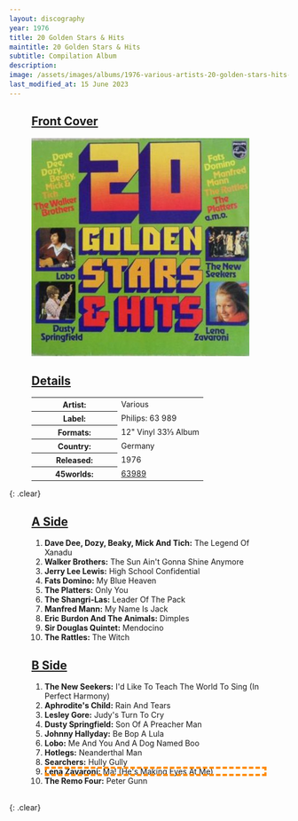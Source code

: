 ```yaml
---
layout: discography
year: 1976
title: 20 Golden Stars & Hits
maintitle: 20 Golden Stars & Hits
subtitle: Compilation Album
description: 
image: /assets/images/albums/1976-various-artists-20-golden-stars-hits-ab-fc.jpg
last_modified_at: 15 June 2023
---
```


<figure class="fig1">
<figcaption>
<h2 id="front"><a href="#front">Front Cover</a></h2>
</figcaption>
<a href="/assets/images/albums/1976-various-artists-20-golden-stars-hits-ab-fc.jpg"><img src="/assets/images/albums/1976-various-artists-20-golden-stars-hits-ab-fc.jpg" class="full-width zoom-in" alt="Front Cover for the album 20 Golden Stars & Hits (1976)" /></a>
</figure>

<figure class="fig2">
<figcaption>
<h2 id="details"><a href="#details">Details</a></h2>
</figcaption>
<table>
<tr><th style="width:50%">Artist:</th><td>Various</td></tr>
<tr><th>Label:</th><td>Philips: 63 989</td></tr>
<tr><th>Formats:</th><td>12" Vinyl 33⅓ Album</td></tr>
<tr><th>Country:</th><td>Germany</td></tr>
<tr><th>Released:</th><td>1976</td></tr>
<tr class="split"><th>45worlds:</th><td><a class="external-link" href="https://www.45worlds.com/vinyl/album/63989">63989</a></td></tr>
</table>
</figure>

{: .clear}

<figure class="fig1">
<figcaption>
<h2 id="a-side"><a href="#a-side">A Side</a></h2>
</figcaption>
<ol>
<li><b>Dave Dee, Dozy, Beaky, Mick And Tich:</b> The Legend Of Xanadu</li>
<li><b>Walker Brothers:</b> The Sun Ain't Gonna Shine Anymore</li>
<li><b>Jerry Lee Lewis:</b> High School Confidential</li>
<li><b>Fats Domino:</b> My Blue Heaven</li>
<li><b>The Platters:</b> Only You</li>
<li><b>The Shangri-Las:</b> Leader Of The Pack</li>
<li><b>	Manfred Mann:</b> My Name Is Jack</li>
<li><b>Eric Burdon And The Animals:</b> Dimples</li>
<li><b>Sir Douglas Quintet:</b> Mendocino</li>
<li><b>The Rattles:</b> The Witch</li>
</ol>
</figure>

<figure class="fig2">
<figcaption>
<h2 id="b-side"><a href="#b-side">B Side</a></h2>
</figcaption>
<ol>
<li><b>The New Seekers:</b> I'd Like To Teach The World To Sing (In Perfect Harmony)</li>
<li><b>Aphrodite's Child:</b> Rain And Tears</li>
<li><b>Lesley Gore:</b> Judy's Turn To Cry</li>
<li><b>Dusty Springfield:</b> Son Of A Preacher Man</li>
<li><b>Johnny Hallyday:</b> Be Bop A Lula</li>
<li><b>Lobo:</b> Me And You And A Dog Named Boo</li>
<li><b>Hotlegs:</b> Neanderthal Man</li>
<li><b>Searchers:</b> Hully Gully</li>
<li style="outline: 4px dashed darkorange; outline-offset: -4px;"><b>Lena Zavaroni:</b> Ma! (He's Making Eyes At Me)</li>
<li><b>The Remo Four:</b> Peter Gunn</li>
</ol>
</figure>

<br />{: .clear}

